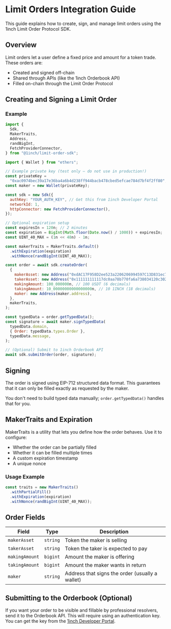 # Limit Orders Integration Guide

This guide explains how to create, sign, and manage limit orders using the 1inch Limit Order Protocol SDK.

## Overview

Limit orders let a user define a fixed price and amount for a token trade. These orders are:

- Created and signed off-chain
- Shared through APIs (like the 1inch Orderbook API)
- Filled on-chain through the Limit Order Protocol

## Creating and Signing a Limit Order

### Example

```javascript
import {
  Sdk,
  MakerTraits,
  Address,
  randBigInt,
  FetchProviderConnector,
} from "@1inch/limit-order-sdk";

import { Wallet } from "ethers";

// Example private key (test only — do not use in production!)
const privateKey =
  "0xac0974bec39a17e36ba4a6b4d238ff944bacb478cbed5efcae784d7bf4f2ff80";
const maker = new Wallet(privateKey);

const sdk = new Sdk({
  authKey: "YOUR_AUTH_KEY", // Get this from 1inch Developer Portal
  networkId: 1,
  httpConnector: new FetchProviderConnector(),
});

// Optional expiration setup
const expiresIn = 120n; // 2 minutes
const expiration = BigInt(Math.floor(Date.now() / 1000)) + expiresIn;
const UINT_40_MAX = (1n << 48n) - 1n;

const makerTraits = MakerTraits.default()
  .withExpiration(expiration)
  .withNonce(randBigInt(UINT_40_MAX));

const order = await sdk.createOrder(
  {
    makerAsset: new Address("0xdAC17F958D2ee523a2206206994597C13D831ec7"), // USDT
    takerAsset: new Address("0x111111111117dc0aa78b770fa6a738034120c302"), // 1INCH
    makingAmount: 100_000000n, // 100 USDT (6 decimals)
    takingAmount: 10_00000000000000000n, // 10 1INCH (18 decimals)
    maker: new Address(maker.address),
  },
  makerTraits,
);

const typedData = order.getTypedData();
const signature = await maker.signTypedData(
  typedData.domain,
  { Order: typedData.types.Order },
  typedData.message,
);

// (Optional) Submit to 1inch Orderbook API
await sdk.submitOrder(order, signature);
```

## Signing

The order is signed using EIP-712 structured data format. This guarantees that it can only be filled exactly as requested by the maker.

You don't need to build typed data manually; `order.getTypedData()` handles that for you.

## MakerTraits and Expiration

MakerTraits is a utility that lets you define how the order behaves. Use it to configure:

- Whether the order can be partially filled
- Whether it can be filled multiple times
- A custom expiration timestamp
- A unique nonce

### Usage Example

```javascript
const traits = new MakerTraits()
  .withPartialFill()
  .withExpiration(expiration)
  .withNonce(randBigInt(UINT_40_MAX));
```

## Order Fields

| Field | Type | Description |
| ----- | ---- | ----------- |
| `makerAsset` | `string` | Token the maker is selling |
| `takerAsset` | `string` | Token the taker is expected to pay |
| `makingAmount` | `bigint` | Amount the maker is offering |
| `takingAmount` | `bigint` | Amount the maker wants in return |
| `maker` | `string` | Address that signs the order (usually a wallet) |

## Submitting to the Orderbook (Optional)

If you want your order to be visible and fillable by professional resolvers, send it to the Orderbook API. This will require using an authentication key. You can get the key from the [1inch Developer Portal](https://portal.1inch.dev/).